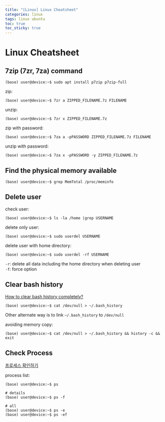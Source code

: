 ```yaml
---
title: "[Linux] Linux Cheatsheet"
categories: linux
tags: linux ubuntu
toc: true
toc_sticky: true
---
```


<!--
template
```console
(base) user@device:~$
```
-->

# Linux Cheatsheet

## 7zip (7zr, 7za) command

```console
(base) user@device:~$ sudo apt install p7zip p7zip-full
```

zip:

```console
(base) user@device:~$ 7zr a ZIPPED_FILENAME.7z FILENAME
```

unzip:

```console
(base) user@device:~$ 7zr x ZIPPED_FILENAME.7z
```

zip with password:

```console
(base) user@device:~$ 7za a -pPASSWORD ZIPPED_FILENAME.7z FILENAME
```

unzip with password:

```console
(base) user@device:~$ 7za x -pPASSWORD -y ZIPPED_FILENAME.7z
```


## Find the physical memory available

```console
(base) user@device:~$ grep MemTotal /proc/meminfo
```


## Delete user

check user:

```console
(base) user@device:~$ ls -la /home |grep USERNAME
```

delete only user:

```console
(base) user@device:~$ sudo userdel USERNAME
```

delete user with home directory:

```console
(base) user@device:~$ sudo userdel -rf USERNAME
```

`-r`: delete all data including the home directory when deleting user<br>
`-f`: force option


## Clear bash history

[How to clear bash history completely?](https://askubuntu.com/questions/191999/how-to-clear-bash-history-completely)

```console
(base) user@device:~$ cat /dev/null > ~/.bash_history
```

Other alternate way is to link `~/.bash_history` to `/dev/null`

avoiding memory copy:

```console
(base) user@device:~$ cat /dev/null > ~/.bash_history && history -c && exit
```


## Check Process

[프로세스 확인하기](https://eehoeskrap.tistory.com/245)

process list:

```console
(base) user@device:~$ ps

# details
(base) user@device:~$ ps -f

# all
(base) user@device:~$ ps -e
(base) user@device:~$ ps -ef

```
